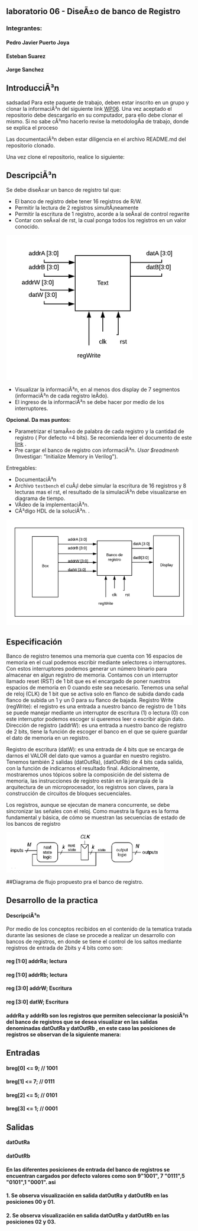 ## laboratorio 06 - DiseÃ±o de banco de Registro

### Integrantes:

#### Pedro Javier Puerto Joya
#### Esteban Suarez
#### Jorge Sanchez

## IntroducciÃ³n

sadsadad
Para este paquete de trabajo, deben estar inscrito en un grupo y clonar la informaciÃ³n del siguiente link [WP06](https://classroom.github.com/g/XHLhUCe3). Una vez aceptado el repositorio debe descargarlo en su computador, para ello debe clonar el mismo. Si no sabe cÃ³mo hacerlo revise la metodologÃ­a de trabajo, donde se explica el proceso

Las documentaciÃ³n deben estar diligencia en el archivo README.md del repositorio clonado.

Una vez clone el repositorio, realice lo siguiente:


## DescripciÃ³n 
Se debe diseÃ±ar un banco de registro tal que:

* El banco de registro debe tener 16 registros de R/W.
* Permitir la lectura de 2 registros  simultÃ¡neamente 
* Permitir la escritura  de 1 registro, acorde a la seÃ±al de control regwrite
* Contar con seÃ±al de rst, la cual  ponga  todos los registros en un valor conocido.

![cn](https://github.com/Fabeltranm/SPARTAN6-ATMEGA-MAX5864/blob/master/lab/lab07-BancosRgistro/doc/caja%20negra.png)

* Visualizar la informaciÃ³n, en al menos dos display de 7 segmentos (informaciÃ³n de cada registro leÃ­do).
* El ingreso de la informaciÃ³n se debe hacer por medio de los interruptores.


**Opcional. Da mas puntos:**
* Parametrizar el tamaÃ±o de palabra de cada registro  y la cantidad de registro ( Por defecto =4 bits). Se recomienda leer el documento de este [link](https://ocw.mit.edu/courses/electrical-engineering-and-computer-science/6-884-complex-digital-systems-spring-2005/related-resources/parameter_models.pdf) .
* Pre cargar el banco de registro con informaciÃ³n.  _Usar $readmenh_  (Investigar: "Initialize Memory in Verilog").

Entregables:

* DocumentaciÃ³n
* Archivo `testbench` el cuÃ¡l debe simular la escritura de 16 registros y 8 lecturas mas el rst, el resultado de la simulaciÃ³n debe visualizarse en diagrama de tiempo.
* VÃ­deo de la implementaciÃ³n.
* CÃ³digo HDL de la soluciÃ³n.
.

 ![caja](https://github.com/Fabeltranm/SPARTAN6-ATMEGA-MAX5864/blob/master/lab/lab07-BancosRgistro/doc/banco%20registro.png)


## Especificación

Banco de registro tenemos una memoria que cuenta con 16 espacios de memoria en el cual podemos escribir mediante selectores o interruptores. 
Con estos interruptores podemos generar un número binario para almacenar en algun registro de memoria.
Contamos con un interruptor llamado reset (RST) de 1 bit que es el encargado de poner nuestros espacios de memoria en 0 cuando este sea necesario. Tenemos una señal de reloj (CLK) de 1 bit que se activa solo en flanco de subida dando cada flanco de subida un 1 y un 0 para su flanco de bajada. Registro Write (regWrite): el registro es una entrada a nuestro banco de registro de 1 bits se puede manejar mediante un interruptor de escritura (1) o lectura (0) con este interruptor podemos escoger si queremos leer o escribir algún dato. Dirección de registro (addrW): es una entrada a nuestro banco de registro de 2 bits, tiene la función de escoger el banco en el que se quiere guardar el dato de memoria en un registro.

Registro de escritura (datW): es una entrada de 4 bits que se encarga de darnos el VALOR del dato que vamos a guardar en nuestro registro. 
Tenemos también 2 salidas (datOutRa), (datOutRb) de 4 bits cada salida, con la función de indicarnos el resultado final. 
Adicionalmente, mostraremos unos tópicos sobre la composición de del sistema de memoria, las instrucciones de registro están en la jerarquía de la arquitectura de un microprocesador, los registros son claves, para la construcción de circuitos de bloques secuenciales. 

Los registros, aunque se ejecutan de manera concurrente, se debe sincronizar las señales con el reloj. 
Como muestra la figura es la forma fundamental y básica, de cómo se muestran las secuencias de estado de los bancos de registro

![secuencia](https://github.com/ELINGAP-7545/lab06-lab05-grupo-11/blob/master/secuencias%20de%20estado.PNG)

##Diagrama de flujo propuesto pra el banco de registro. 

## Desarrollo de la practica

#### DescripciÃ³n
Por medio de los conceptos recibidos en el contenido de la tematica tratada durante las sesiones de clase se procede a realizar un desarrollo con bancos de registros, en donde se tiene el control de los saltos mediante registros de entrada de 2bits y 4 bits como son:
####	reg [1:0] addrRa; lectura
####    reg [1:0] addrRb; lectura
####	reg [3:0] addrW;  Escritura
####	reg [3:0] datW;   Escritura

#### addrRa y addrRb son los registros que permiten seleccionar la posiciÃ³n del banco de registros que se desea visualizar en las salidas denominadas datOutRa y datOutRb  , en este caso las posiciones de registros se observan de la siguiente manera:

## Entradas 
#### breg[0] <= 9;  //  1001 
#### breg[1] <= 7;  //  0111
#### breg[2] <= 5;  //  0101
#### breg[3] <= 1;  //  0001
		
## Salidas
#### datOutRa
#### datOutRb

#### En las diferentes posiciones de entrada del banco de registros se encuentran cargados por defecto valores como son 9"1001", 7 "0111",5 "0101",1 "0001". asi

#### 1. Se observa visualización en salida datOutRa y datOutRb en las posiciones 00 y 01.
 
#### 2. Se observa visualización en salida datOutRa y datOutRb en las posiciones 02 y 03.